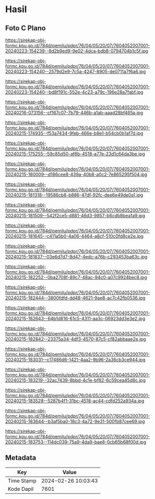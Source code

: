 # Hasil

## Foto C Plano

https://sirekap-obj-formc.kpu.go.id/784d/pemilu/pdpr/76/04/05/20/07/7604052007001-20240223-154239--8d2b9ed9-9e02-4dca-bdb8-0794704b1c5f.jpg

https://sirekap-obj-formc.kpu.go.id/784d/pemilu/pdpr/76/04/05/20/07/7604052007001-20240223-154240--2579d2e9-7c5a-4247-8905-de0711a7f6a6.jpg

https://sirekap-obj-formc.kpu.go.id/784d/pemilu/pdpr/76/04/05/20/07/7604052007001-20240223-154240--bd8f191c-552e-4c23-a79c-196e28a7fabf.jpg

https://sirekap-obj-formc.kpu.go.id/784d/pemilu/pdpr/76/04/05/20/07/7604052007001-20240216-073156--cf167c07-7b79-446b-a1ab-aaad28bf465a.jpg

https://sirekap-obj-formc.kpu.go.id/784d/pemilu/pdpr/76/04/05/20/07/7604052007001-20240215-174935--f53a7434-9feb-466e-b8e1-b54cb0b1af7d.jpg

https://sirekap-obj-formc.kpu.go.id/784d/pemilu/pdpr/76/04/05/20/07/7604052007001-20240215-175255--59c85d50-af6b-4518-a77e-23d1c64da3be.jpg

https://sirekap-obj-formc.kpu.go.id/784d/pemilu/pdpr/76/04/05/20/07/7604052007001-20240215-180009--d186cee8-439a-40b8-a0c2-7e865295f504.jpg

https://sirekap-obj-formc.kpu.go.id/784d/pemilu/pdpr/76/04/05/20/07/7604052007001-20240215-181318--19586cb8-b886-47df-92fc-dee6e49de0a1.jpg

https://sirekap-obj-formc.kpu.go.id/784d/pemilu/pdpr/76/04/05/20/07/7604052007001-20240215-181509--542f2ce5-d881-46d3-9857-b6cdb8bea1a9.jpg

https://sirekap-obj-formc.kpu.go.id/784d/pemilu/pdpr/76/04/05/20/07/7604052007001-20240215-181645--c411a5b0-4a06-4464-a8cf-510c0fd8ce2e.jpg

https://sirekap-obj-formc.kpu.go.id/784d/pemilu/pdpr/76/04/05/20/07/7604052007001-20240215-181837--03e6d7d7-8d47-4edc-a76b-c293453ba63c.jpg

https://sirekap-obj-formc.kpu.go.id/784d/pemilu/pdpr/76/04/05/20/07/7604052007001-20240215-182252--0ba2708f-89c7-48ac-94c0-a07c9924bec8.jpg

https://sirekap-obj-formc.kpu.go.id/784d/pemilu/pdpr/76/04/05/20/07/7604052007001-20240215-182444--3800fdfd-dd48-4621-9ae8-ac7c42fb0536.jpg

https://sirekap-obj-formc.kpu.go.id/784d/pemilu/pdpr/76/04/05/20/07/7604052007001-20240215-182643--64b1d816-61c5-4311-aa3c-06923dd3e3e2.jpg

https://sirekap-obj-formc.kpu.go.id/784d/pemilu/pdpr/76/04/05/20/07/7604052007001-20240215-182842--23375a34-4df3-4570-87c5-cf82abbaae2e.jpg

https://sirekap-obj-formc.kpu.go.id/784d/pemilu/pdpr/76/04/05/20/07/7604052007001-20240215-183031--c17486d6-1421-4aa2-9b96-2a36cb3ce944.jpg

https://sirekap-obj-formc.kpu.go.id/784d/pemilu/pdpr/76/04/05/20/07/7604052007001-20240215-183219--32ac7439-8bbd-4c1e-bf82-6c59cea45d8c.jpg

https://sirekap-obj-formc.kpu.go.id/784d/pemilu/pdpr/76/04/05/20/07/7604052007001-20240215-183528--5287b4f1-31bc-4518-ac44-cdfd252a934a.jpg

https://sirekap-obj-formc.kpu.go.id/784d/pemilu/pdpr/76/04/05/20/07/7604052007001-20240215-183644--b3af5ba0-18c3-4a72-9e31-500fb87cee69.jpg

https://sirekap-obj-formc.kpu.go.id/784d/pemilu/pdpr/76/04/05/20/07/7604052007001-20240215-183753--114dc039-75a9-4da9-bae8-0cb65b68f00d.jpg


## Metadata

| Key        | Value               |
| ---------- | ------------------- |
| Time Stamp | 2024-02-26 10:03:43 |
| Kode Dapil | 7601                |



